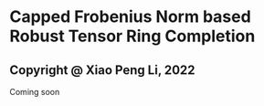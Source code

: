 # Capped Frobenius Norm based Robust Tensor Ring Completion


Copyright @ Xiao Peng Li, 2022
------------------------------------------------
Coming soon



